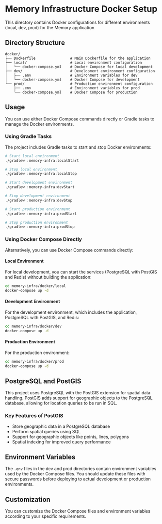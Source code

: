 # Memory Infrastructure Docker Setup

This directory contains Docker configurations for different environments (local, dev, prod) for the Memory application.

## Directory Structure

```
docker/
├── Dockerfile                # Main Dockerfile for the application
├── local/                    # Local environment configuration
│   └── docker-compose.yml    # Docker Compose for local development
├── dev/                      # Development environment configuration
│   ├── .env                  # Environment variables for dev
│   └── docker-compose.yml    # Docker Compose for development
└── prod/                     # Production environment configuration
    ├── .env                  # Environment variables for prod
    └── docker-compose.yml    # Docker Compose for production
```

## Usage

You can use either Docker Compose commands directly or Gradle tasks to manage the Docker environments.

### Using Gradle Tasks

The project includes Gradle tasks to start and stop Docker environments:

```bash
# Start local environment
./gradlew :memory-infra:localStart

# Stop local environment
./gradlew :memory-infra:localStop

# Start development environment
./gradlew :memory-infra:devStart

# Stop development environment
./gradlew :memory-infra:devStop

# Start production environment
./gradlew :memory-infra:prodStart

# Stop production environment
./gradlew :memory-infra:prodStop
```

### Using Docker Compose Directly

Alternatively, you can use Docker Compose commands directly:

#### Local Environment

For local development, you can start the services (PostgreSQL with PostGIS and Redis) without building the application:

```bash
cd memory-infra/docker/local
docker-compose up -d
```

#### Development Environment

For the development environment, which includes the application, PostgreSQL with PostGIS, and Redis:

```bash
cd memory-infra/docker/dev
docker-compose up -d
```

#### Production Environment

For the production environment:

```bash
cd memory-infra/docker/prod
docker-compose up -d
```

## PostgreSQL and PostGIS

This project uses PostgreSQL with the PostGIS extension for spatial data handling. PostGIS adds support for geographic objects to the PostgreSQL database, allowing for location queries to be run in SQL.

### Key Features of PostGIS
- Store geographic data in a PostgreSQL database
- Perform spatial queries using SQL
- Support for geographic objects like points, lines, polygons
- Spatial indexing for improved query performance

## Environment Variables

The `.env` files in the dev and prod directories contain environment variables used by the Docker Compose files. You should update these files with secure passwords before deploying to actual development or production environments.

## Customization

You can customize the Docker Compose files and environment variables according to your specific requirements.
